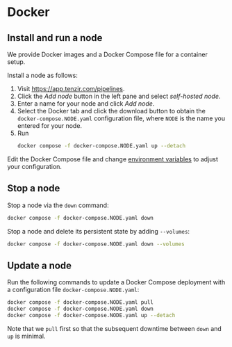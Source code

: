 # Docker

## Install and run a node

We provide Docker images and a Docker Compose file for a container setup.

Install a node as follows:

1. Visit https://app.tenzir.com/pipelines.
1. Click the *Add node* button in the left pane and select *self-hosted node*.
1. Enter a name for your node and click *Add node*.
1. Select the Docker tab and click the download button to obtain the
   `docker-compose.NODE.yaml` configuration file, where `NODE` is the name you
   entered for your node.
1. Run
   ```bash
   docker compose -f docker-compose.NODE.yaml up --detach
   ```

Edit the Docker Compose file and change [environment
variables](../../configuration.md#environment-variables) to adjust your
configuration.

## Stop a node

Stop a node via the `down` command:

```bash
docker compose -f docker-compose.NODE.yaml down
```

Stop a node and delete its persistent state by adding `--volumes`:

```bash
docker compose -f docker-compose.NODE.yaml down --volumes
```

## Update a node

Run the following commands to update a Docker Compose deployment with a
configuration file `docker-compose.NODE.yaml`:

```bash
docker compose -f docker-compose.NODE.yaml pull
docker compose -f docker-compose.NODE.yaml down
docker compose -f docker-compose.NODE.yaml up --detach
```

Note that we `pull` first so that the subsequent downtime between `down` and
`up` is minimal.
